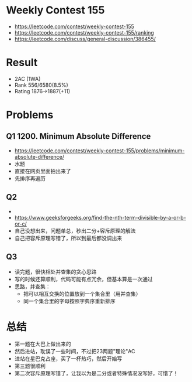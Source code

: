 # Weekly Contest 155
- https://leetcode.com/contest/weekly-contest-155
- https://leetcode.com/contest/weekly-contest-155/ranking
- https://leetcode.com/discuss/general-discussion/386455/

# Result
- 2AC (1WA)
- Rank 556/6580(8.5%)
- Rating 1876->1887(+11)

# Problems
## Q1 1200. Minimum Absolute Difference
- https://leetcode.com/contest/weekly-contest-155/problems/minimum-absolute-difference/
- 水题
- 直接在网页里面拍出来了
- 先排序再遍历

## Q2
- 
- https://www.geeksforgeeks.org/find-the-nth-term-divisible-by-a-or-b-or-c/
- 自己没想出来，问题单总，秒出二分+容斥原理的解法
- 自己把容斥原理写错了，所以到最后都没调出来


## Q3
- 读完题，很快相处并查集的贪心思路
- 写的时候还算顺利，代码可能有点冗余，但基本算是一次通过
- 思路，并查集：
    - 把可以相互交换的位置放到一个集合里（用并查集）
    - 同一个集合里的字母按照字典序重新排序

# 总结
- 第一题在大巴上做出来的
- 然后进站，耽误了一些时间，不过把23两题"理论"AC
- 进站在星巴克占座，买了一杯热巧，然后开始写
- 第三题很顺利
- 第二次容斥原理写错了，让我以为是二分或者特殊情况没写好，可惜了！
